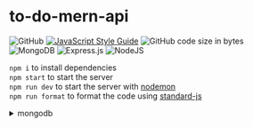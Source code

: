 # to-do-mern-api

![GitHub](https://img.shields.io/github/license/renatocfrancisco/to-do-mern-api)
[![JavaScript Style Guide](https://img.shields.io/badge/code_style-standard-brightgreen.svg)](https://standardjs.com)
![GitHub code size in bytes](https://img.shields.io/github/languages/code-size/renatocfrancisco/to-do-mern-api)
![MongoDB](https://img.shields.io/badge/MongoDB-%234ea94b.svg?style=flat&logo=mongodb&logoColor=white)
![Express.js](https://img.shields.io/badge/express.js-%23404d59.svg?style=flat&logo=express&logoColor=%2361DAFB)
![NodeJS](https://img.shields.io/badge/node.js-6DA55F?style=flat&logo=node.js&logoColor=white)

`npm i` to install dependencies <br>
`npm start` to start the server <br>
`npm run dev` to start the server with [nodemon](https://nodemon.io/) <br>
`npm run format` to format the code using [standard-js](https://standardjs.com/) <br>

<details>
<summary>mongodb</summary>

### user

```json
{
  "username": "string",
  "password": "string"
}
```

### task

```json
{
  "task": "String",
  "description": "String",
  "priority": "String",
  "status": "String"
}
```

</details>
